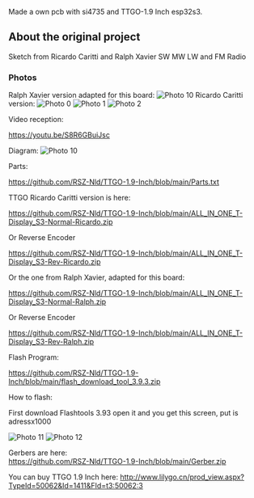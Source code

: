Made a own pcb with si4735 and TTGO-1.9 Inch esp32s3.
## About the original project
Sketch from Ricardo Caritti and Ralph Xavier
SW MW LW and FM Radio 
### Photos
Ralph Xavier version adapted for this board:
![Photo 10]( https://github.com/RSZ-Nld/TTGO-1.9-Inch/blob/main/Ralph-Version.jpg)
Ricardo Caritti version:
![Photo 0]( https://github.com/RSZ-Nld/TTGO-1.9-Inch/blob/main/Pcb-1.jpg)
![Photo 1]( https://github.com/RSZ-Nld/TTGO-1.9-Inch/blob/main/Pcb-2.jpg)
![Photo 2]( https://github.com/RSZ-Nld/TTGO-1.9-Inch/blob/main/Pcb.JPG)

Video reception:

https://youtu.be/S8R6GBuiJsc

Diagram: 
![Photo 10]( https://github.com/RSZ-Nld/TTGO-1.9-Inch/blob/main/TTGO-4735.jpg)

Parts:

https://github.com/RSZ-Nld/TTGO-1.9-Inch/blob/main/Parts.txt

TTGO Ricardo Caritti version is here: 

https://github.com/RSZ-Nld/TTGO-1.9-Inch/blob/main/ALL_IN_ONE_T-Display_S3-Normal-Ricardo.zip

Or Reverse Encoder

https://github.com/RSZ-Nld/TTGO-1.9-Inch/blob/main/ALL_IN_ONE_T-Display_S3-Rev-Ricardo.zip





Or the one from Ralph Xavier, adapted for this board:

https://github.com/RSZ-Nld/TTGO-1.9-Inch/blob/main/ALL_IN_ONE_T-Display_S3-Normal-Ralph.zip

Or Reverse Encoder

https://github.com/RSZ-Nld/TTGO-1.9-Inch/blob/main/ALL_IN_ONE_T-Display_S3-Rev-Ralph.zip





Flash Program:

https://github.com/RSZ-Nld/TTGO-1.9-Inch/blob/main/flash_download_tool_3.9.3.zip

How to flash:

First download Flashtools 3.93 open it and you get this screen, put is adressx1000

![Photo 11]( https://github.com/RSZ-Nld/TTGO-1.9-Inch/blob/main/Flash-Prog.jpg)
![Photo 12]( https://github.com/RSZ-Nld/TTGO-1.9-Inch/blob/main/Flash-File.jpg)






Gerbers are here:  
https://github.com/RSZ-Nld/TTGO-1.9-Inch/blob/main/Gerber.zip

You can buy TTGO 1.9 Inch here:
http://www.lilygo.cn/prod_view.aspx?TypeId=50062&Id=1411&FId=t3:50062:3
